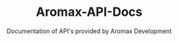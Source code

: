 <html>
  <body>
    <div align="center">
      <h1>Aromax-API-Docs</h1>
      <p>Documentation of API's provided by Aromax Development</p>
    </div>
    
  </body>
  </html>
